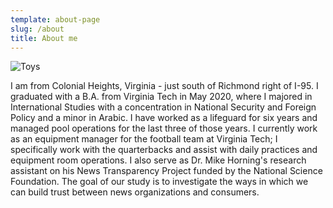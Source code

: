 ```yaml
---
template: about-page
slug: /about
title: About me
---
```



![Toys](/assets/vanessa-bucceri-gdirwiyama8-unsplash.jpg "Toys")

I am from Colonial Heights, Virginia - just south of Richmond right of I-95. I graduated with a B.A. from Virginia Tech in May 2020, where I majored in International Studies with a concentration in National Security and Foreign Policy and a minor in Arabic. I have worked as a lifeguard for six years and managed pool operations for the last three of those years. I currently work as an equipment manager for the football team at Virginia Tech; I specifically work with the quarterbacks and assist with daily practices and equipment room operations. I also serve as Dr. Mike Horning's research assistant on his News Transparency Project funded by the National Science Foundation. The goal of our study is to investigate the ways in which we can build trust between news organizations and consumers.
